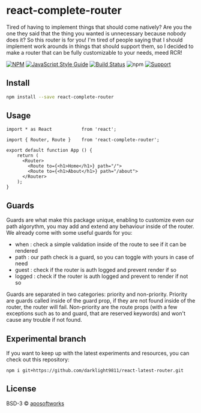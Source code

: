 # react-complete-router

Tired of having to implement things that should come natively? Are you the one they said that the thing you wanted is unnecessary because nobody does it? So this router is for you! I&#x27;m tired of people saying that I should implement work arounds in things that should support them, so I decided to make a router that can be fully customizable to your needs, meed RCR!

[![NPM](https://img.shields.io/npm/v/react-complete-router.svg)](https://www.npmjs.com/package/react-complete-router) [![JavaScript Style Guide](https://img.shields.io/badge/code_style-standard-brightgreen.svg)](https://standardjs.com) [![Build Status](https://travis-ci.org/darklight9811/react-latest-router.svg?branch=master)](https://travis-ci.org/darklight9811/react-latest-router) ![npm](https://img.shields.io/npm/dt/react-complete-router) [![Support](https://img.shields.io/badge/Patreon-Support-orange.svg?logo=Patreon)](https://www.patreon.com/rafaelcorrea)

## Install

```bash
npm install --save react-complete-router
```

## Usage

```tsx
import * as React			from 'react';

import { Router, Route } 	from 'react-complete-router';

export default function App () {
    return (
	  <Router>
	  	<Route to={<h1>Home</h1>} path="/">
	  	<Route to={<h1>About</h1>} path="/about">
	  </Router>
    );
}
```

## Guards
Guards are what make this package unique, enabling to customize even our path algorythm, you may add and extend any behaviour inside of the router. We already come with some useful guards for you:

- when : check a simple validation inside of the route to see if it can be rendered
- path : our path check is a guard, so you can toggle with yours in case of need
- guest : check if the router is auth logged and prevent render if so
- logged : check if the router is auth logged and prevent to render if not so

Guards are separated in two categories: priority and non-priority. Priority are guards called inside of the guard prop, if they are not found inside of the router, the router will fail. Non-priority are the route props (with a few exceptions such as to and guard, that are reserved keywords) and won't cause any trouble if not found.

## Experimental branch
If you want to keep up with the latest experiments and resources, you can check out this repository:
```
npm i git+https://github.com/darklight9811/react-latest-router.git
```

## License

BSD-3 © [aposoftworks](https://github.com/aposoftworks)
